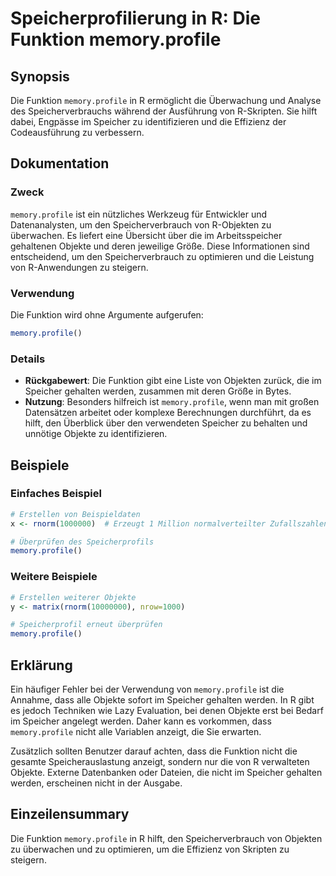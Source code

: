 <!--
Meta Description: # Speicherprofilierung in R: Die Funktion memory.profile ## Synopsis Die Funktion `memory.profile` in R ermöglicht die Überwachung und Analyse des Spe...
Meta Keywords: die, memory, profile, von, und
-->

# Speicherprofilierung in R: Die Funktion memory.profile

## Synopsis
Die Funktion `memory.profile` in R ermöglicht die Überwachung und Analyse des Speicherverbrauchs während der Ausführung von R-Skripten. Sie hilft dabei, Engpässe im Speicher zu identifizieren und die Effizienz der Codeausführung zu verbessern.

## Dokumentation
### Zweck
`memory.profile` ist ein nützliches Werkzeug für Entwickler und Datenanalysten, um den Speicherverbrauch von R-Objekten zu überwachen. Es liefert eine Übersicht über die im Arbeitsspeicher gehaltenen Objekte und deren jeweilige Größe. Diese Informationen sind entscheidend, um den Speicherverbrauch zu optimieren und die Leistung von R-Anwendungen zu steigern.

### Verwendung
Die Funktion wird ohne Argumente aufgerufen:
```R
memory.profile()
```

### Details
- **Rückgabewert**: Die Funktion gibt eine Liste von Objekten zurück, die im Speicher gehalten werden, zusammen mit deren Größe in Bytes.
- **Nutzung**: Besonders hilfreich ist `memory.profile`, wenn man mit großen Datensätzen arbeitet oder komplexe Berechnungen durchführt, da es hilft, den Überblick über den verwendeten Speicher zu behalten und unnötige Objekte zu identifizieren.

## Beispiele
### Einfaches Beispiel
```R
# Erstellen von Beispieldaten
x <- rnorm(1000000)  # Erzeugt 1 Million normalverteilter Zufallszahlen

# Überprüfen des Speicherprofils
memory.profile()
```

### Weitere Beispiele
```R
# Erstellen weiterer Objekte
y <- matrix(rnorm(10000000), nrow=1000)

# Speicherprofil erneut überprüfen
memory.profile()
```

## Erklärung
Ein häufiger Fehler bei der Verwendung von `memory.profile` ist die Annahme, dass alle Objekte sofort im Speicher gehalten werden. In R gibt es jedoch Techniken wie Lazy Evaluation, bei denen Objekte erst bei Bedarf im Speicher angelegt werden. Daher kann es vorkommen, dass `memory.profile` nicht alle Variablen anzeigt, die Sie erwarten. 

Zusätzlich sollten Benutzer darauf achten, dass die Funktion nicht die gesamte Speicherauslastung anzeigt, sondern nur die von R verwalteten Objekte. Externe Datenbanken oder Dateien, die nicht im Speicher gehalten werden, erscheinen nicht in der Ausgabe.

## Einzeilensummary
Die Funktion `memory.profile` in R hilft, den Speicherverbrauch von Objekten zu überwachen und zu optimieren, um die Effizienz von Skripten zu steigern.